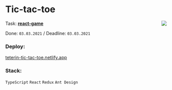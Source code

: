 # Tic-tac-toe

<img align="right" src="https://user-images.githubusercontent.com/59282193/109812310-bbcc8180-7c4d-11eb-8847-a3be28d41401.png" />

Task: [**react-game**](https://github.com/rolling-scopes-school/tasks/blob/master/tasks/react/react-game.md)

Done: `03.03.2021` / Deadline: `03.03.2021`

### Deploy:
[teterin-tic-tac-toe.netlify.app](https://teterin-tic-tac-toe.netlify.app/)

### Stack:
`TypeScript` `React` `Redux` `Ant Design`
